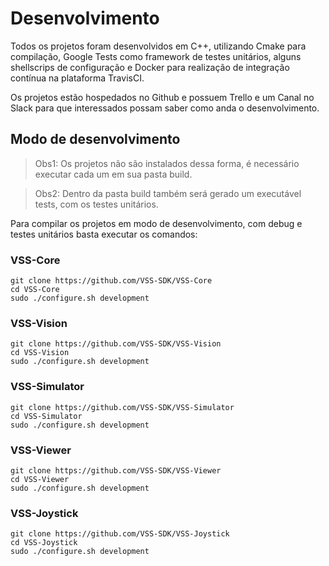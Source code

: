 # Desenvolvimento

 Todos os projetos foram desenvolvidos em C++, utilizando Cmake para compilação, 
 Google Tests como framework de testes unitários, alguns shellscrips de configuração 
 e Docker para realização de integração contínua na plataforma TravisCI.

Os projetos estão hospedados no Github e possuem Trello e um Canal no Slack para que 
interessados possam saber como anda o desenvolvimento. 

## Modo de desenvolvimento

> Obs1: Os projetos não são instalados dessa forma, é necessário executar cada um em sua pasta build.

> Obs2: Dentro da pasta build também será gerado um executável tests, com os testes unitários.

Para compilar os projetos em modo de desenvolvimento, com debug e testes unitários basta executar os comandos: 

### VSS-Core
```
git clone https://github.com/VSS-SDK/VSS-Core
cd VSS-Core
sudo ./configure.sh development
```

### VSS-Vision
```
git clone https://github.com/VSS-SDK/VSS-Vision
cd VSS-Vision
sudo ./configure.sh development
```

### VSS-Simulator
```
git clone https://github.com/VSS-SDK/VSS-Simulator
cd VSS-Simulator
sudo ./configure.sh development
```

### VSS-Viewer
```
git clone https://github.com/VSS-SDK/VSS-Viewer
cd VSS-Viewer
sudo ./configure.sh development
```

### VSS-Joystick
```
git clone https://github.com/VSS-SDK/VSS-Joystick
cd VSS-Joystick
sudo ./configure.sh development
```